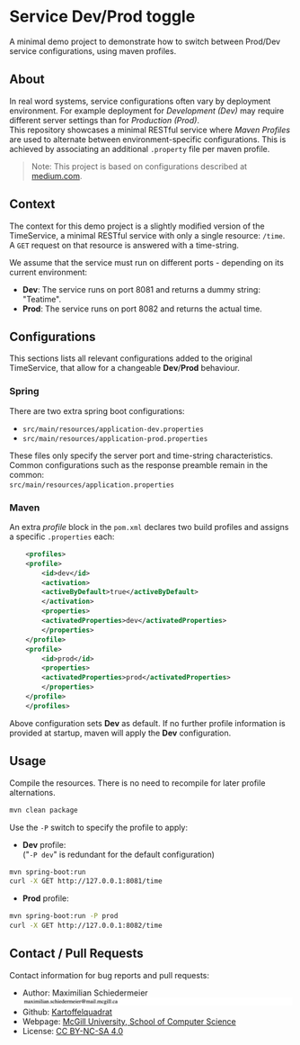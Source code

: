 # Service Dev/Prod toggle

A minimal demo project to demonstrate how to switch between Prod/Dev service configurations, using maven profiles.

## About

In real word systems, service configurations often vary by deployment environment.
For example deployment for *Development (Dev)* may require different server settings than for *Production (Prod)*.  
This repository showcases a minimal RESTful service where *Maven Profiles* are used to alternate between environment-specific configurations. This is achieved by associating an additional ```.property``` file per maven profile.

 > Note: This project is based on configurations described at [medium.com](https://medium.com/@derrya/maven-profile-spring-boot-properties-a34f2b2bb386).

## Context

The context for this demo project is a slightly modified version of the TimeService, a minimal RESTful service with only a single resource: ```/time```.  
A ```GET``` request on that resource is answered with a time-string.

We assume that the service must run on different ports - depending on its current environment:

 * **Dev**: The service runs on port 8081 and returns a dummy string: "Teatime".
 * **Prod**: The service runs on port 8082 and returns the actual time.

## Configurations

This sections lists all relevant configurations added to the original TimeService, that allow for a changeable **Dev**/**Prod** behaviour.

### Spring

There are two extra spring boot configurations:

 * ```src/main/resources/application-dev.properties```
 * ```src/main/resources/application-prod.properties```
 
These files only specify the server port and time-string characteristics.
Common configurations such as the response preamble remain in the common:  
```src/main/resources/application.properties```

### Maven

An extra *profile* block in the ```pom.xml``` declares two build profiles and assigns a specific ```.properties``` each:

```xml
    <profiles>
	<profile>
	    <id>dev</id>
	    <activation>
		<activeByDefault>true</activeByDefault>
	    </activation>
	    <properties>
		<activatedProperties>dev</activatedProperties>
	    </properties>
	</profile>
	<profile>
	    <id>prod</id>
	    <properties>
		<activatedProperties>prod</activatedProperties>
	    </properties>
	</profile>
    </profiles>
```

Above configuration sets **Dev** as default. If no further profile information is provided at startup, maven will apply the **Dev** configuration.

## Usage

Compile the resources. There is no need to recompile for later profile alternations.

```bash
mvn clean package
```

Use the ```-P``` switch to specify the profile to apply:

 * **Dev** profile:  
 ("```-P dev```" is redundant for the default configuration)  
```bash
mvn spring-boot:run
curl -X GET http://127.0.0.1:8081/time
```

 * **Prod** profile:  
```bash
mvn spring-boot:run -P prod
curl -X GET http://127.0.0.1:8082/time
```

## Contact / Pull Requests

Contact information for bug reports and pull requests:

 * Author: Maximilian Schiedermeier ![email](markdown/email.png)
 * Github: [Kartoffelquadrat](https://github.com/kartoffelquadrat)
 * Webpage: [McGill University, School of Computer Science](https://www.cs.mcgill.ca/~mschie3)
 * License: [CC BY-NC-SA 4.0](https://creativecommons.org/licenses/by-nc-sa/4.0/)


